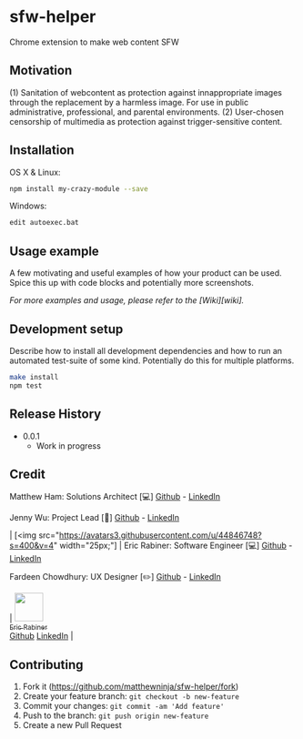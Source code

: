 # sfw-helper
Chrome extension to make web content SFW


## Motivation 
(1) Sanitation of webcontent as protection against innappropriate images through the replacement by a harmless image. For use in public administrative, professional, and parental environments.
(2) User-chosen censorship of multimedia as protection against trigger-sensitive content. 

## Installation

OS X & Linux:

```sh
npm install my-crazy-module --save
```

Windows:

```sh
edit autoexec.bat
```

## Usage example

A few motivating and useful examples of how your product can be used. Spice this up with code blocks and potentially more screenshots.

_For more examples and usage, please refer to the [Wiki][wiki]._

## Development setup

Describe how to install all development dependencies and how to run an automated test-suite of some kind. Potentially do this for multiple platforms.

```sh
make install
npm test
```

## Release History

* 0.0.1
    * Work in progress

## Credit
<!-- ALL-CONTRIBUTORS-LIST:START - Do not remove or modify this section -->


Matthew Ham: Solutions Architect [:computer:]
[Github](https://github.com/matthewninja) - [LinkedIn](https://www.linkedin.com/in/matthewninja/)

Jenny Wu: Project Lead [:notebook:]
[Github](https://github.com/jennywwei) - [LinkedIn](https://www.linkedin.com/in/jenny-wu-1641b811b/)

| [<img src="https://avatars3.githubusercontent.com/u/44846748?s=400&v=4" width="25px;"] | 
Eric Rabiner: Software Engineer [:computer:]
[Github](https://github.com/ericrabiner) - [LinkedIn](https://www.linkedin.com/in/ericrabiner/)

Fardeen Chowdhury: UX Designer [:pencil2:]
[Github](https://github.com/peppermyangus) - [LinkedIn](https://www.linkedin.com/in/fardeen-chowdhury/)

| [<img src="https://avatars3.githubusercontent.com/u/44846748?s=400&v=4" width="50px;"/><br /><sub>Eric Rabiner</sub>](http://radibit.com)<br />[Github](https://github.com/ericrabiner) [LinkedIn](https://www.linkedin.com/in/ericrabiner/) |

<!-- ALL-CONTRIBUTORS-LIST:END -->


## Contributing

1. Fork it (<https://github.com/matthewninja/sfw-helper/fork>)
2. Create your feature branch: `git checkout -b new-feature`
3. Commit your changes: `git commit -am 'Add feature'`
4. Push to the branch: `git push origin new-feature`
5. Create a new Pull Request


